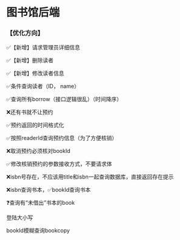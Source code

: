 # 图书馆后端

### 【优化方向】

✅【新增】请求管理员详细信息

✅【新增】删除读者

✅【新增】修改读者信息

✅条件查询读者（ID， name）

✅查询所有borrow（接口逻辑很乱）（时间降序）

❌还有书就不让预约

✅预约返回的时间格式化

✅按照readerId查询预约信息（为了方便核销）

❌取消预约必须核对bookId

✅修改核销预约的参数接收方式，不要请求体

❌isbn号存在，不应该用title和isbn一起查询数据库，直接返回存在提示

❌isbn查询书本，✅bookId查询书本

❓查询有“未借出”书本的book

登陆大小写

bookId模糊查询bookcopy